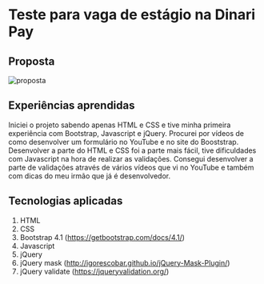 # Teste para vaga de estágio na Dinari Pay
## Proposta
![proposta](https://user-images.githubusercontent.com/100239342/177431695-ef026318-2a5d-42e6-9574-c7c9669ccf7f.jpg)
## Experiências aprendidas
Iniciei o projeto sabendo apenas HTML e CSS e tive minha primeira experiência com Bootstrap, Javascript e jQuery. Procurei por vídeos de como desenvolver um formulário no YouTube e no site do Booststrap. Desenvolver a parte do HTML e CSS foi a parte mais fácil, tive dificuldades com Javascript na hora de realizar as validações. Consegui desenvolver a parte de validações através de vários vídeos que vi no YouTube e também com dicas do meu irmão que já é desenvolvedor.
## Tecnologias aplicadas
1. HTML
1. CSS
1. Bootstrap 4.1 (https://getbootstrap.com/docs/4.1/)
1. Javascript
1. jQuery
1. jQuery mask (http://igorescobar.github.io/jQuery-Mask-Plugin/)
1. jQuery validate (https://jqueryvalidation.org/)
